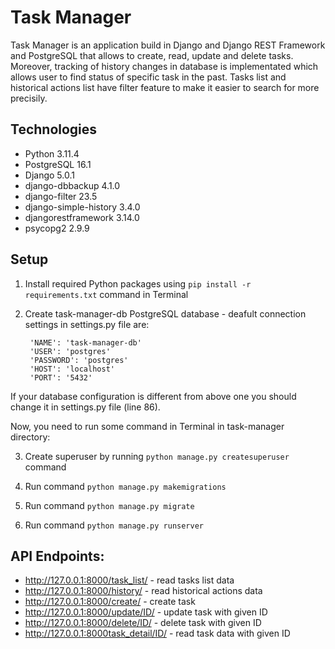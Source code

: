 # Task Manager

Task Manager is an application build in Django and Django REST Framework and PostgreSQL that allows to create, read, update and delete tasks. Moreover, tracking of history changes in database is implementated which allows user to find status of specific task in the past. Tasks list and historical actions list have filter feature to make it easier to search for more precisily. 


## Technologies

- Python 3.11.4
- PostgreSQL 16.1
- Django 5.0.1
- django-dbbackup 4.1.0
- django-filter 23.5
- django-simple-history 3.4.0
- djangorestframework 3.14.0
- psycopg2 2.9.9

## Setup


1. Install required Python packages using `pip install -r requirements.txt` command in Terminal
   
2. Create task-manager-db PostgreSQL database - deafult connection settings in settings.py file are:

        'NAME': 'task-manager-db'
        'USER': 'postgres'
        'PASSWORD': 'postgres'
        'HOST': 'localhost'
        'PORT': '5432'

If your database configuration is different from above one you should change it in settings.py file (line 86).

Now, you need to run some command in Terminal in task-manager directory:

3. Create superuser by running `python manage.py createsuperuser` command

4. Run command `python manage.py makemigrations`

5. Run command `python manage.py migrate`

6. Run command `python manage.py runserver`


## API Endpoints:

- http://127.0.0.1:8000/task_list/ - read tasks list data
- http://127.0.0.1:8000/history/ - read historical actions data
- http://127.0.0.1:8000/create/ - create task
- http://127.0.0.1:8000/update/ID/ - update task with given ID
- http://127.0.0.1:8000/delete/ID/ - delete task with given ID
- http://127.0.0.1:8000task_detail/ID/ - read task data with given ID


   
